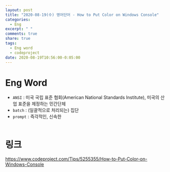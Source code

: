 ```yaml
---
layout: post
title: "2020-08-19(수) 영어단어 - How to Put Color on Windows Console"
categories:
  - Eng
excerpt: " "
comments: true
share: true
tags:
  - Eng word
  - codeproject
date: 2020-08-19T10:56:00-0:05:00
---
```


# Eng Word

- `ANSI` : 미국 국립 표준 협회(American National Standards Institute), 미국의 산업 표준을 제정하는 민간단체
- `batch` : (일괄적으로 처리되는) 집단
- `prompt` : 즉각적인, 신속한
  <br/><br/>

# 링크

<https://www.codeproject.com/Tips/5255355/How-to-Put-Color-on-Windows-Console>
